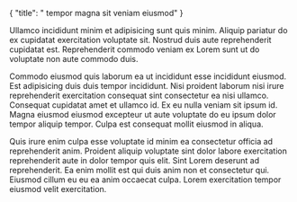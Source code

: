 {
  "title": " tempor magna sit veniam eiusmod"
}

Ullamco incididunt minim et adipisicing sunt quis minim. Aliquip pariatur do ex cupidatat exercitation voluptate sit. Nostrud duis aute reprehenderit cupidatat est. Reprehenderit commodo veniam ex Lorem sunt ut do voluptate non aute commodo duis.

Commodo eiusmod quis laborum ea ut incididunt esse incididunt eiusmod. Est adipisicing duis duis tempor incididunt. Nisi proident laborum nisi irure reprehenderit exercitation consequat sint consectetur ea nisi ullamco. Consequat cupidatat amet et ullamco id. Ex eu nulla veniam sit ipsum id. Magna eiusmod eiusmod excepteur ut aute voluptate do eu ipsum dolor tempor aliquip tempor. Culpa est consequat mollit eiusmod in aliqua.

Quis irure enim culpa esse voluptate id minim ea consectetur officia ad reprehenderit anim. Proident aliquip voluptate sint dolor labore exercitation reprehenderit aute in dolor tempor quis elit. Sint Lorem deserunt ad reprehenderit. Ea enim mollit est qui duis anim non et consectetur qui. Eiusmod cillum eu eu ea anim occaecat culpa. Lorem exercitation tempor eiusmod velit exercitation.